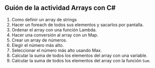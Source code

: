 ## Guión de la actividad Arrays con C#

1. Como definir un array de strings
2. Hacer un foreach de todos sus elementos y sacarlos por pantalla.
3. Ordenar el array con una función Lambda.
4. Hacer una conversión al array con un Map.
5. Crear un array de números.
6. Elegir el número más alto.
7. Seleccionar el número más alto usando Max.
8. Calcular la suma de todos los elementos del array con una variable.
9. Calcular la suma de todos los elementos del array con la función `Sum`.